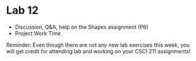 # Lab 12

* Discussion, Q&A, help on the Shapes assignment (P6)
* Project Work Time

Reminder: Even though there are not any new lab exercises this week, you will get credit for attending lab and working on your CSCI 211 assignments!
